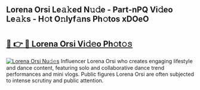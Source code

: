 ## Lorena Orsi Le𝚊𝚔ed N𝚞𝚍e - Part-nPQ Vi𝚍eo Le𝚊𝚔s - H𝚘t O𝚗lyf𝚊ns Ph𝚘tos xDOeO

# <h2><a href="http://hf8kt04.feru.top/?c=Lorena+Orsi">🔗 👉 🔴 Lorena Orsi Vi𝚍𝚎o Ph𝚘t𝚘𝚜</a></h2>

[![Lorena Orsi Nu𝚍𝚎s](https://i.imgur.com/0TWrTi3.gif)](http://hf8kt04.feru.top/?c=Lorena+Orsi)
Influencer Lorena Orsi who creates engaging lifestyle and dance content, featuring solo and collaborative dance trend performances and mini vlogs. Public figures Lorena Orsi are often subjected to intense scrutiny and public attention. 
